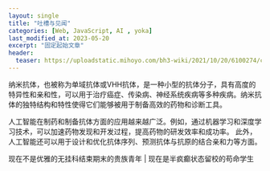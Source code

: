 ```yaml
---
layout: single
title: "吐槽与见闻"
categories: [Web, JavaScript, AI , yoka]
last_modified_at: 2023-05-20
excerpt: "固定起始文章"
header:
  teaser: https://uploadstatic.mihoyo.com/bh3-wiki/2021/10/20/6100274/c2e1b1e80c4c7b439e2888dcef42ee6f_7965043626809333549.jpg
---
```


纳米抗体，也被称为单域抗体或VHH抗体，是一种小型的抗体分子，具有高度的特异性和亲和性，可以用于治疗癌症、传染病、神经系统疾病等多种疾病。纳米抗体的独特结构和特性使得它们能够被用于制备高效的药物和诊断工具。

人工智能在制药和制备抗体方面的应用越来越广泛。例如，通过机器学习和深度学习技术，可以加速药物发现和开发过程，提高药物的研发效率和成功率。
此外，人工智能还可以用于设计和优化抗体序列、预测抗体与抗原的结合亲和力等方面。

现在不是优雅的无挂科结束期末的贵族青年 | 现在是半疯癫状态留校的苟命学生
